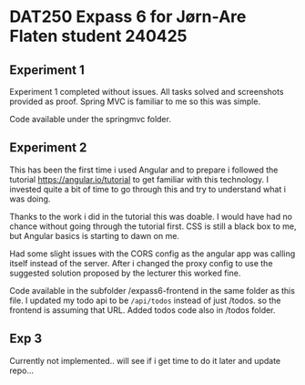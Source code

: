 # DAT250 Expass 6 for Jørn-Are Flaten student 240425


## Experiment 1
Experiment 1 completed without issues. All tasks solved and screenshots provided as proof. 
Spring MVC is familiar to me so this was simple.

Code available under the springmvc folder. 



## Experiment 2
This has been the first time i used Angular and to prepare i followed the tutorial https://angular.io/tutorial to get familiar with this technology. I invested quite a bit of time to go through this and try to understand what i was doing. 

Thanks to the work i did in the tutorial this was doable. I would have had no chance without going through the tutorial first. CSS is still a black box to me, but Angular basics is starting to dawn on me. 

Had some slight issues with the CORS config as the angular app was calling itself instead of the server. After i changed the proxy config to use the suggested solution proposed by the lecturer this worked fine. 


Code available in the subfolder /expass6-frontend in the same folder as this file.
I updated my todo api to be ```/api/todos``` instead of just /todos. so the frontend is assuming that URL. Added todos code also in /todos folder. 



## Exp 3

Currently not implemented.. will see if i get time to do it later and update repo... 




